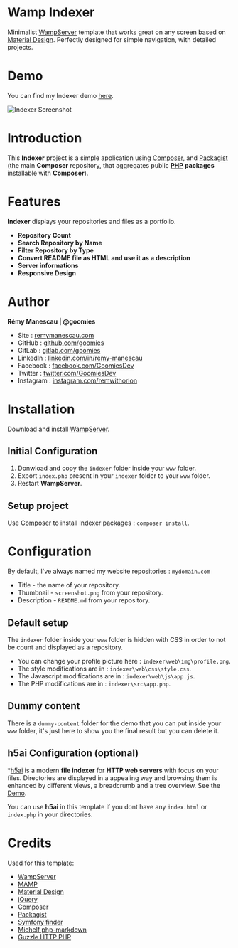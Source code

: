 # Wamp Indexer
Minimalist [WampServer](http://www.wampserver.com) template that works great on any screen based on [Material Design](https://material.io/design). Perfectly designed for simple navigation, with detailed projects.

# Demo
You can find my Indexer demo [here](https://indexer.remymanescau.com).

![Indexer Screenshot](https://indexer.remymanescau.com/screenshot.png)

# Introduction
This **Indexer** project is a simple application using [Composer](https://getcomposer.org), and [Packagist](https://packagist.org) (the main **Composer** repository, that aggregates public **[PHP](https://www.php.net) packages** installable with **Composer**).

# Features
**Indexer** displays your repositories and files as a portfolio.

- **Repository Count**
- **Search Repository by Name**
- **Filter Repository by Type**
- **Convert README file as HTML and use it as a description**
- **Server informations**
- **Responsive Design**

# Author
**Rémy Manescau | @goomies**

- Site : [remymanescau.com](https://www.remymanescau.com)
- GitHub : [github.com/goomies](https://github.com/goomies)
- GitLab : [gitlab.com/goomies](https://gitlab.com/goomies)
- LinkedIn : [linkedin.com/in/remy-manescau](https://www.linkedin.com/in/remy-manescau)
- Facebook : [facebook.com/GoomiesDev](https://www.facebook.com/GoomiesDev)
- Twitter : [twitter.com/GoomiesDev](https://twitter.com/GoomiesDev)
- Instagram : [instagram.com/remwithorion](https://www.instagram.com/remwithorion) 


# Installation

Download and install [WampServer](http://www.wampserver.com/).

## Initial Configuration
1. Donwload and copy the `indexer` folder inside your `www` folder.
2. Export `index.php` present in your `indexer` folder to your `www` folder.
3. Restart **WampServer**.

## Setup project
Use [Composer](https://getcomposer.org/) to install Indexer packages : `composer install`.

# Configuration
By default, I've always named my website repositories : `mydomain.com`

* Title - the name of your repository.
* Thumbnail - `screenshot.png` from your repository.
* Description - `README.md` from your repository.

## Default setup
The `indexer` folder inside your `www` folder is hidden with CSS in order to not be count and displayed as a repository.
- You can change your profile picture here : `indexer\web\img\profile.png`.
- The style modifications are in : `indexer\web\css\style.css`.
- The Javascript modifications are in : `indexer\web\js\app.js`.
- The PHP modifications are in : `indexer\src\app.php`.

## Dummy content
There is a `dummy-content` folder for the demo that you can put inside your `www` folder, it's just here to show you the final result but you can delete it.

## h5ai Configuration (optional)
*[h5ai](https://larsjung.de/h5ai/) is a modern **file indexer** for **HTTP web servers** with focus on your files. Directories are displayed in a appealing way and browsing them is enhanced by different views, a breadcrumb and a tree overview. See the [Demo](https://larsjung.de/h5ai/demo/).

You can use **h5ai** in this template if you dont have any `index.html` or `index.php` in your directories.

# Credits
Used for this template:

* [WampServer](http://www.wampserver.com/)
* [MAMP](https://www.mamp.info/en/mac)
* [Material Design](https://material.io/design/)
* [jQuery](https://jquery.com/)
* [Composer](https://getcomposer.org/)
* [Packagist](https://packagist.org/)
* [Symfony finder](https://packagist.org/packages/symfony/finder)
* [Michelf php-markdown](https://packagist.org/packages/michelf/php-markdown)
* [Guzzle HTTP PHP](https://packagist.org/packages/guzzlehttp/guzzle)
